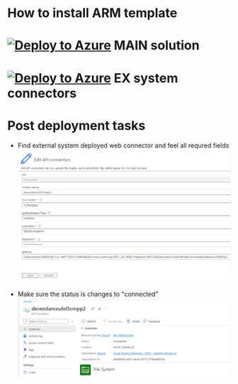 # How to install ARM template

# [![Deploy to Azure](https://aka.ms/deploytoazurebutton)](https://portal.azure.com/#create/Microsoft.Template/uri/https%3A%2F%2Fraw.githubusercontent.com%2Fvkhutornyi%2FLeMans%2Fmain%2Fazuredeploy.json) MAIN solution

# [![Deploy to Azure](https://aka.ms/deploytoazurebutton)](https://portal.azure.com/#create/Microsoft.Template/uri/https%3A%2F%2Fraw.githubusercontent.com%2Fvkhutornyi%2FLeMans%2Fmain%2FazuredeployEX.json) EX system connectors

# Post deployment tasks
- Find external system deployed web connector and feel all requred fields
 ![Edit web connector API](https://github.com/vkhutornyi/LeMans/blob/669b8dfd1ea62d5d38f843e3aad2f833fb5d5bba/2022-07-18_21-02-45.png)

- Make sure the status is changes to "connected"
![Check the status](https://github.com/vkhutornyi/LeMans/blob/669b8dfd1ea62d5d38f843e3aad2f833fb5d5bba/2022-07-18_21-03-11.png)